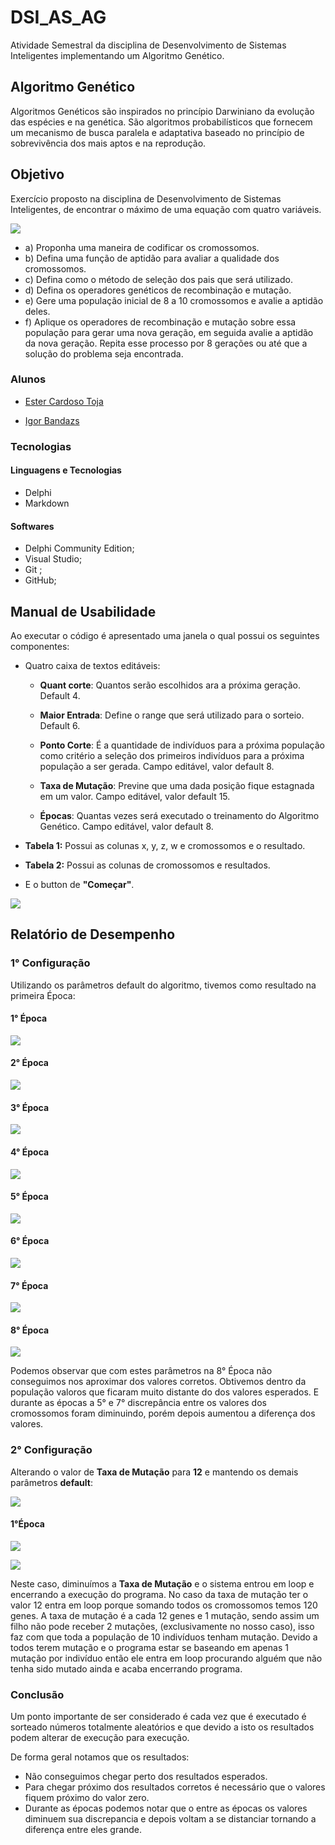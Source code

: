 # DSI_AS_AG

Atividade Semestral da disciplina de Desenvolvimento de Sistemas Inteligentes implementando um Algoritmo Genético.

## Algoritmo Genético

Algoritmos Genéticos são inspirados no princípio Darwiniano da evolução das espécies e na genética. São algoritmos probabilísticos que fornecem um mecanismo de busca paralela e adaptativa baseado no princípio de sobrevivência dos mais aptos e na reprodução.

## Objetivo

Exercício proposto na disciplina de Desenvolvimento de Sistemas Inteligentes, de encontrar o máximo de uma equação com quatro variáveis.

![ ](img/print1.png)

- a) Proponha uma maneira de codificar os cromossomos.
- b) Defina uma função de aptidão para avaliar a qualidade dos cromossomos.
- c) Defina como o método de seleção dos pais que será utilizado.
- d) Defina os operadores genéticos de recombinação e mutação.
- e) Gere uma população inicial de 8 a 10 cromossomos e avalie a aptidão deles.
- f) Aplique os operadores de recombinação e mutação sobre essa população para gerar uma nova geração,
em seguida avalie a aptidão da nova geração. Repita esse processo por 8 gerações ou até que a solução do
problema seja encontrada.

### Alunos

- [Ester Cardoso Toja](https://www.linkedin.com/in/ester-toja-692a6566/)

- [Igor Bandazs](https://www.linkedin.com/in/igor-bandasz-864410167/)

### Tecnologias

#### Linguagens e Tecnologias

- Delphi
- Markdown

#### Softwares

- Delphi Community Edition;
- Visual Studio;
- Git ;
- GitHub;
  
## Manual de Usabilidade

Ao executar o código é apresentado uma janela o qual possui os seguintes componentes:

- Quatro caixa de textos editáveis:

  - **Quant corte**: Quantos serão escolhidos ara a próxima geração. Default 4.

  - **Maior Entrada**: Define o range que será utilizado para o sorteio. Default 6.

  - **Ponto Corte**: É a quantidade de indivíduos para a próxima população como critério a seleção dos primeiros indivíduos para a próxima população a ser gerada. Campo editável, valor default 8.

  - **Taxa de Mutação**: Previne que uma dada posição fique estagnada em um valor.  Campo editável, valor default 15.

  - **Épocas**:
    Quantas vezes será executado o treinamento do Algoritmo Genético. Campo editável, valor default 8.

- **Tabela 1:** Possui as colunas x, y, z, w e cromossomos e o resultado.

- **Tabela 2:** Possui as colunas de cromossomos e resultados.

- E o button de **"Começar"**.

![ ](img/print2.png)

## Relatório de Desempenho

### 1° Configuração

Utilizando os parâmetros default do algoritmo, tivemos como resultado na primeira Época:

#### 1° Época

![ ](img/print3.png)

#### 2° Época

![ ](img/print4.png)

#### 3° Época

![ ](img/print5.png)

#### 4° Época

![ ](img/print6.png)

#### 5° Época

![ ](img/print7.png)

#### 6° Época

![ ](img/print8.png)

#### 7° Época

![ ](img/print9.png)

#### 8° Época

![ ](img/print10.png)

Podemos observar que com estes parâmetros na 8° Época não conseguimos nos aproximar dos valores corretos. Obtivemos dentro da população valoros que ficaram muito distante do dos valores esperados. E durante as épocas a  5° e 7° discrepância  entre os valores dos cromossomos foram diminuindo, porém depois aumentou a diferença dos valores.

### 2° Configuração

Alterando o valor de **Taxa de Mutação** para **12** e mantendo os demais parâmetros **default**:

![ ](img/print11.png)

#### 1°Época

![ ](img/print12.png)

![ ](img/print13.png)

Neste caso, diminuímos a **Taxa de Mutação** e o sistema entrou em loop e encerrando a execução do programa. No caso da taxa de mutação ter o valor 12 entra em loop porque somando todos os cromossomos temos 120 genes. A taxa de mutação é a cada 12 genes e 1 mutação, sendo assim um filho não pode receber 2 mutações, (exclusivamente no nosso caso), isso faz com que toda a população de 10 indivíduos tenham mutação. Devido a todos terem mutação e o programa estar se baseando em apenas 1 mutação por indivíduo então ele entra em loop procurando alguém que não tenha sido mutado ainda e acaba encerrando programa.

### Conclusão

Um ponto importante de ser considerado é cada vez que é executado é sorteado números totalmente aleatórios e que devido a isto os resultados podem alterar de execução para execução.

De forma geral notamos que os resultados:

- Não conseguimos chegar perto dos resultados esperados.
- Para chegar próximo dos resultados corretos é necessário que o valores fiquem próximo do valor zero.
- Durante as épocas podemos notar que o entre as épocas os valores diminuem sua discrepancia e depois voltam a se distanciar tornando a diferença entre eles grande.
